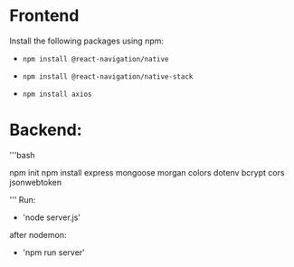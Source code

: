 # Frontend
Install the following packages using npm:

* `npm install @react-navigation/native`
* `npm install @react-navigation/native-stack`

* `npm install axios`


# Backend:

'''bash

npm init
npm install express mongoose morgan colors dotenv bcrypt cors jsonwebtoken

'''
Run:

* 'node server.js'

after nodemon:

* 'npm run server'